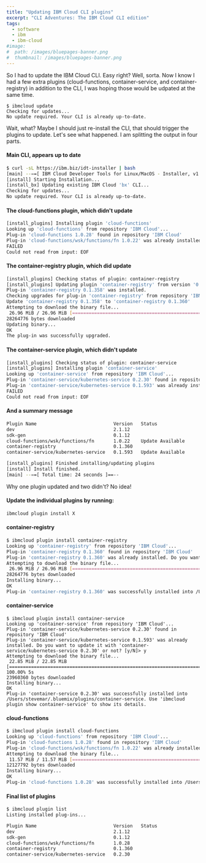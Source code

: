 ```yaml
---
title: "Updating IBM Cloud CLI plugins"
excerpt: "CLI Adventures: The IBM Cloud CLI edition"
tags: 
  - software
  - ibm
  - ibm-cloud
#image:
#  path: /images/bluepages-banner.png
#  thumbnail: /images/bluepages-banner.png
---
```


So I had to update the IBM Cloud CLI. Easy right? Well, sorta. Now I know I had a few extra plugins (cloud-functions, container-service, and container-registry) in addition to the CLI, I was hoping those would be udpated at the same time.

```
$ ibmcloud update
Checking for updates...
No update required. Your CLI is already up-to-date.
```

Wait, what? Maybe I should just re-install the CLI, that should trigger the plugins to update. Let's see what happened. I am splitting the output in four parts.

#### Main CLI, appears up to date

```bash
$ curl -sL https://ibm.biz/idt-installer | bash
[main] --==[ IBM Cloud Developer Tools for Linux/MacOS - Installer, v1.2.3 ]==--
[install] Starting Installation...
[install_bx] Updating existing IBM Cloud 'bx' CLI...
Checking for updates...
No update required. Your CLI is already up-to-date.
```

#### The cloud-functions plugin, which didn't update

```bash
[install_plugins] Installing plugin 'cloud-functions'
Looking up 'cloud-functions' from repository 'IBM Cloud'...
Plug-in 'cloud-functions 1.0.28' found in repository 'IBM Cloud'
Plug-in 'cloud-functions/wsk/functions/fn 1.0.22' was already installed. Do you want to update it with 'cloud-functions 1.0.28' or not? [y/N]> 
FAILED
Could not read from input: EOF
```

#### The container-registry plugin, which did update

```bash
[install_plugins] Checking status of plugin: container-registry
[install_plugins] Updating plugin 'container-registry' from version '0.1.358   Update Available'
Plug-in 'container-registry 0.1.358' was installed.
Checking upgrades for plug-in 'container-registry' from repository 'IBM Cloud'...
Update 'container-registry 0.1.358' to 'container-registry 0.1.360'
Attempting to download the binary file...
 26.96 MiB / 26.96 MiB [=============================================================================================] 100.00% 8s
28264776 bytes downloaded
Updating binary...
OK
The plug-in was successfully upgraded.
```

#### The container-service plugin, which didn't update

```bash
[install_plugins] Checking status of plugin: container-service
[install_plugins] Installing plugin 'container-service'
Looking up 'container-service' from repository 'IBM Cloud'...
Plug-in 'container-service/kubernetes-service 0.2.30' found in repository 'IBM Cloud'
Plug-in 'container-service/kubernetes-service 0.1.593' was already installed. Do you want to update it with 'container-service/kubernetes-service 0.2.30' or not? [y/N]> 
FAILED
Could not read from input: EOF
```

#### And a summary message

```bash
Plugin Name                            Version   Status   
dev                                    2.1.12       
sdk-gen                                0.1.12       
cloud-functions/wsk/functions/fn       1.0.22    Update Available   
container-registry                     0.1.360      
container-service/kubernetes-service   0.1.593   Update Available   

[install_plugins] Finished installing/updating plugins
[install] Install finished.
[main] --==[ Total time: 24 seconds ]==--
```

Why one plugin updated and two didn't? No idea!


#### Update the individual plugins by running:

```bash
ibmcloud plugin install X
```

#### container-registry

```bash
$ ibmcloud plugin install container-registry
Looking up 'container-registry' from repository 'IBM Cloud'...
Plug-in 'container-registry 0.1.360' found in repository 'IBM Cloud'
Plug-in 'container-registry 0.1.360' was already installed. Do you want to re-install it or not? [y/N]> y
Attempting to download the binary file...
 26.96 MiB / 26.96 MiB [=============================================================================================================================================] 100.00% 6s
28264776 bytes downloaded
Installing binary...
OK
Plug-in 'container-registry 0.1.360' was successfully installed into /Users/stevemar/.bluemix/plugins/container-registry. Use 'ibmcloud plugin show container-registry' to show its details.
```

#### container-service

```
$ ibmcloud plugin install container-service
Looking up 'container-service' from repository 'IBM Cloud'...
Plug-in 'container-service/kubernetes-service 0.2.30' found in repository 'IBM Cloud'
Plug-in 'container-service/kubernetes-service 0.1.593' was already installed. Do you want to update it with 'container-service/kubernetes-service 0.2.30' or not? [y/N]> y
Attempting to download the binary file...
 22.85 MiB / 22.85 MiB [=============================================================================================================================================] 100.00% 5s
23960360 bytes downloaded
Installing binary...
OK
Plug-in 'container-service 0.2.30' was successfully installed into /Users/stevemar/.bluemix/plugins/container-service. Use 'ibmcloud plugin show container-service' to show its details.
```

#### cloud-functions

```bash
$ ibmcloud plugin install cloud-functions
Looking up 'cloud-functions' from repository 'IBM Cloud'...
Plug-in 'cloud-functions 1.0.28' found in repository 'IBM Cloud'
Plug-in 'cloud-functions/wsk/functions/fn 1.0.22' was already installed. Do you want to update it with 'cloud-functions 1.0.28' or not? [y/N]> y
Attempting to download the binary file...
 11.57 MiB / 11.57 MiB [=============================================================================================================================================] 100.00% 3s
12127792 bytes downloaded
Installing binary...
OK
Plug-in 'cloud-functions 1.0.28' was successfully installed into /Users/stevemar/.bluemix/plugins/cloud-functions. Use 'ibmcloud plugin show cloud-functions' to show its details.
```

#### Final list of plugins

```bash
$ ibmcloud plugin list
Listing installed plug-ins...

Plugin Name                            Version   Status   
dev                                    2.1.12       
sdk-gen                                0.1.12       
cloud-functions/wsk/functions/fn       1.0.28       
container-registry                     0.1.360      
container-service/kubernetes-service   0.2.30       
```
